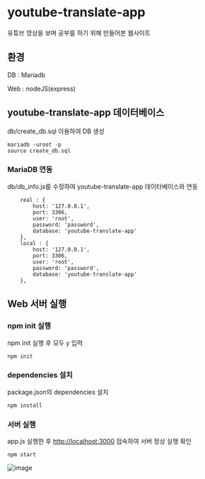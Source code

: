 # youtube-translate-app
유튜브 영상을 보며 공부를 하기 위해 만들어본 웹사이트

## 환경
DB : Mariadb

Web : nodeJS(express)


## youtube-translate-app 데이터베이스
db/create_db.sql 이용하여 DB 생성

    mariadb -uroot -p
    source create_db.sql

### MariaDB 연동
db/db_info.js를 수정하여 youtube-translate-app 데이터베이스와 연동

        real : {
            host: '127.0.0.1',
            port: 3306,
            user: 'root',
            password: 'password',
            database: 'youtube-translate-app'
        },
        local : {
            host: '127.0.0.1',
            port: 3306,
            user: 'root',
            password: 'password',
            database: 'youtube-translate-app'
        },

## Web 서버 실행
### npm init 실행
npm init 실행 후 모두 y 입력

    npm init

### dependencies 설치
package.json의 dependencies 설치

    npm install

### 서버 실행
app.js 실행한 후 <http://localhost:3000> 접속하여 서버 정상 실행 확인

    npm start

![image](https://github.com/WickedFoxes/youtube-translate-app/assets/48846088/c57ed294-2810-48af-a92f-b9f511afc014)

